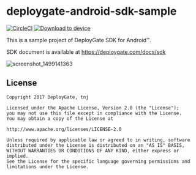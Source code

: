 deploygate-android-sdk-sample
=============================

[![CircleCI](https://circleci.com/gh/DeployGate/deploygate-android-sdk-sample.svg?style=svg)](https://circleci.com/gh/DeployGate/deploygate-android-sdk-sample)
[![Download to device](https://dply.me/1ordkb/button/small)](https://dply.me/1ordkb#install)

This is a sample project of DeployGate SDK for Android™.

SDK document is available at https://deploygate.com/docs/sdk

![screenshot_1499141363](https://user-images.githubusercontent.com/140446/27814793-0c413178-60ba-11e7-9a41-807dec91876c.png)


License
-------

    Copyright 2017 DeployGate, tnj

    Licensed under the Apache License, Version 2.0 (the "License");
    you may not use this file except in compliance with the License.
    You may obtain a copy of the License at

    http://www.apache.org/licenses/LICENSE-2.0

    Unless required by applicable law or agreed to in writing, software
    distributed under the License is distributed on an "AS IS" BASIS,
    WITHOUT WARRANTIES OR CONDITIONS OF ANY KIND, either express or implied.
    See the License for the specific language governing permissions and
    limitations under the License.

